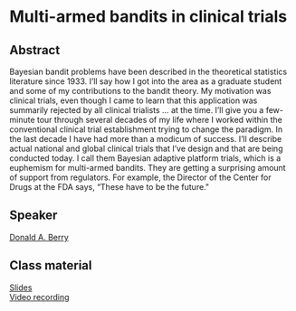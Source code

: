# Multi-armed bandits in clinical trials

## Abstract
Bayesian bandit problems have been described in the theoretical statistics literature since 1933. I’ll say how I got into the area as a graduate student and some of my contributions to the bandit theory. My motivation was clinical trials, even though I came to learn that this application was summarily rejected by all clinical trialists … at the time. I’ll give you a few-minute tour through several decades of my life where I worked within the conventional clinical trial establishment trying to change the paradigm. In the last decade I have had more than a modicum of success. I’ll describe actual national and global clinical trials that I’ve design and that are being conducted today. I call them Bayesian adaptive platform trials, which is a euphemism for multi-armed bandits. They are getting a surprising amount of support from regulators. For example, the Director of the Center for Drugs at the FDA says, “These have to be the future."
## Speaker

[Donald A. Berry](donald-berry.md)

## Class material

[Slides](class-material/clinical/2021.03.25_RLVS_ANITI_France.ppt)  
[Video recording](https://us02web.zoom.us/rec/play/c8VeMxF0x3htSdBQsWPHzgZZAF-NwTPcXIu75zSKmum_9TQqq3tsGVsrECwrMwL1RHPly_1AfI1MkBr1.jpU_QOHuMk-Bxdwm?startTime=1616772604000&_x_zm_rtaid=cYqXh5F8Rxqhex-lcA67OA.1616933286464.0a0c1a10574285ccab30e549951279f7&_x_zm_rhtaid=636)
